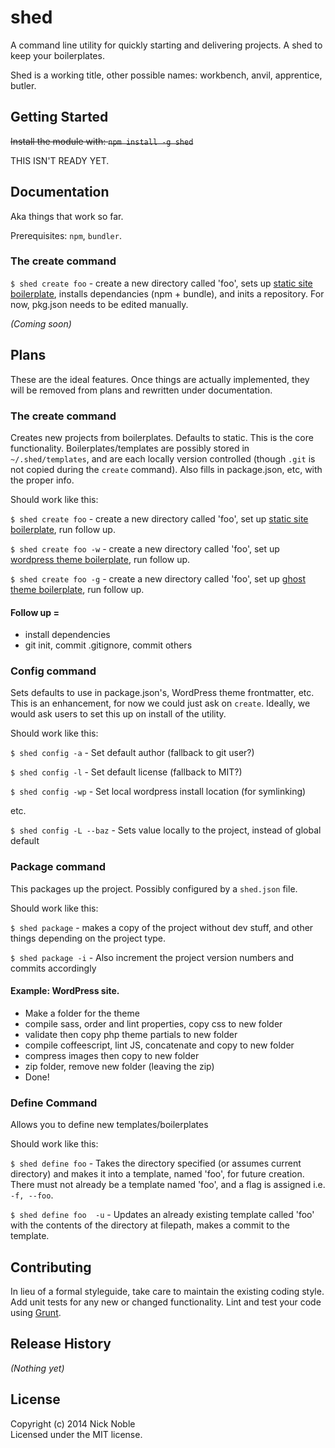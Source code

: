 # shed

A command line utility for quickly starting and delivering projects. A shed to keep your boilerplates.

Shed is a working title, other possible names: workbench, anvil, apprentice, butler.

## Getting Started
~~Install the module with: `npm install -g shed`~~

THIS ISN'T READY YET.

## Documentation
Aka things that work so far.

Prerequisites: `npm`, `bundler`.

### The create command

`$ shed create foo` - create a new directory called 'foo', sets up [static site boilerplate](https://github.com/nickisnoble/hotplate), installs dependancies (npm + bundle), and inits a repository. For now, pkg.json needs to be edited manually.

_(Coming soon)_

## Plans
These are the ideal features. Once things are actually implemented, they will be removed from plans and rewritten under documentation.

### The create command
Creates new projects from boilerplates. Defaults to static. This is the core functionality. Boilerplates/templates are possibly stored in `~/.shed/templates`, and are each locally version controlled (though `.git` is not copied during the `create` command). Also fills in package.json, etc, with the proper info.

Should work like this:

`$ shed create foo` - create a new directory called 'foo', set up [static site boilerplate](https://github.com/nickisnoble/hotplate), run follow up.

`$ shed create foo -w` - create a new directory called 'foo', set up [wordpress theme boilerplate](https://github.com/NickNobleWorks/Nothin), run follow up.

`$ shed create foo -g` - create a new directory called 'foo', set up [ghost theme boilerplate](https://github.com/nickisnoble/apparition), run follow up.

#### Follow up = 

- install dependencies
- git init, commit .gitignore, commit others

### Config command
Sets defaults to use in package.json's, WordPress theme frontmatter, etc. This is an enhancement, for now we could just ask on `create`. Ideally, we would ask users to set this up on install of the utility.

Should work like this:

`$ shed config -a` - Set default author (fallback to git user?)

`$ shed config -l` - Set default license (fallback to MIT?)

`$ shed config -wp` - Set local wordpress install location (for symlinking)

etc.

`$ shed config -L --baz` - Sets value locally to the project, instead of global default

### Package command
This packages up the project. Possibly configured by a `shed.json` file. 

Should work like this:

`$ shed package` - makes a copy of the project without dev stuff, and other things depending on the project type.

`$ shed package -i` - Also increment the project version numbers and commits accordingly

#### Example: WordPress site.

- Make a folder for the theme
- compile sass, order and lint properties, copy css to new folder
- validate then copy php theme partials to new folder
- compile coffeescript, lint JS, concatenate and copy to new folder
- compress images then copy to new folder
- zip folder, remove new folder (leaving the zip)
- Done!

### Define Command
Allows you to define new templates/boilerplates

Should work like this:

`$ shed define foo` - Takes the directory specified (or assumes current directory) and makes it into a template, named 'foo', for future creation. There must not already be a template named 'foo', and a flag is assigned i.e. `-f, --foo`.

`$ shed define foo  -u` - Updates an already existing template called 'foo' with the contents of the directory at filepath, makes a commit to the template.



## Contributing
In lieu of a formal styleguide, take care to maintain the existing coding style. Add unit tests for any new or changed functionality. Lint and test your code using [Grunt](http://gruntjs.com/).

## Release History
_(Nothing yet)_

## License
Copyright (c) 2014 Nick Noble  
Licensed under the MIT license.
